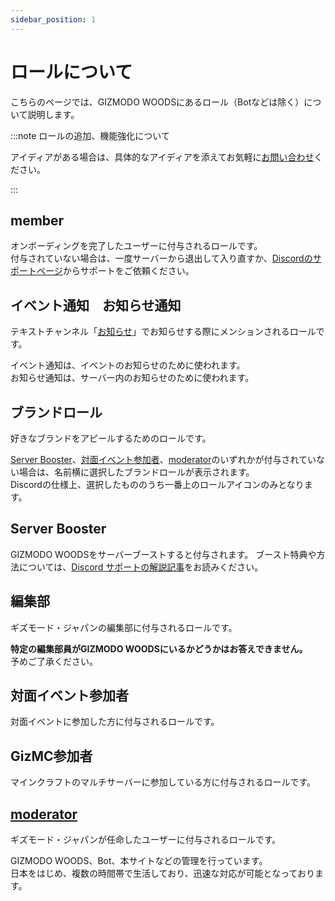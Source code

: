 ```yaml
---
sidebar_position: 1
---
```


# ロールについて

こちらのページでは、GIZMODO WOODSにあるロール（Botなどは除く）について説明します。

:::note ロールの追加、機能強化について

アイディアがある場合は、具体的なアイディアを添えてお気軽に[お問い合わせ](docs/tutorial-inquiry/inquiry-support.md)ください。

:::

## member

オンボーディングを完了したユーザーに付与されるロールです。   
付与されていない場合は、一度サーバーから退出して入り直すか、[Discordのサポートページ](https://support.discord.com/hc/ja)からサポートをご依頼ください。

## イベント通知&emsp;お知らせ通知

テキストチャンネル「[お知らせ](/docs/channel-list.md#お知らせ--web--app-)」でお知らせする際にメンションされるロールです。

イベント通知は、イベントのお知らせのために使われます。   
お知らせ通知は、サーバー内のお知らせのために使われます。

## ブランドロール

好きなブランドをアピールするためのロールです。

[Server Booster](#server-booster)、[対面イベント参加者](#%E5%AF%BE%E9%9D%A2%E3%82%A4%E3%83%99%E3%83%B3%E3%83%88%E5%8F%82%E5%8A%A0%E8%80%85)、[moderator](#moderator)のいずれかが付与されていない場合は、名前横に選択したブランドロールが表示されます。   
Discordの仕様上、選択したもののうち一番上のロールアイコンのみとなります。

## Server Booster

GIZMODO WOODSをサーバーブーストすると付与されます。
ブースト特典や方法については、[Discord サポートの解説記事](https://support.discord.com/hc/ja/articles/360028038352)をお読みください。

## 編集部

ギズモード・ジャパンの編集部に付与されるロールです。

**特定の編集部員がGIZMODO WOODSにいるかどうかはお答えできません。**   
予めご了承ください。

## 対面イベント参加者

対面イベントに参加した方に付与されるロールです。

## GizMC参加者

マインクラフトのマルチサーバーに参加している方に付与されるロールです。

## [moderator](https://gizmodo-woods.github.io/humans.txt)

ギズモード・ジャパンが任命したユーザーに付与されるロールです。

GIZMODO WOODS、Bot、本サイトなどの管理を行っています。   
日本をはじめ、複数の時間帯で生活しており、迅速な対応が可能となっております。
